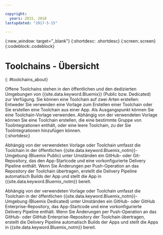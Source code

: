 ```yaml
---

copyright:
  years: 2015, 2018
lastupdated: "2017-5-15"

---
```


{:new_window: target="_blank"}
{:shortdesc: .shortdesc}
{:screen:.screen}
{:codeblock:.codeblock}


# Toolchains - Übersicht   
{: #toolchains_about}  

Offene Toolchains stehen in den öffentlichen und den dedizierten Umgebungen von {{site.data.keyword.Bluemix}} (Public bzw. Dedicated) zur Verfügung. Sie können eine Toolchain auf zwei Arten erstellen: Entweder Sie verwenden eine Vorlage zum Erstellen einer Toolchain oder Sie erstellen eine Toolchain aus einer App. Als Ausgangspunkt können Sie eine Toolchain-Vorlage verwenden. Abhängig von der verwendeten Vorlage können Sie eine Toolchain erstellen, die eine bestimmte Gruppe von Toolintegrationen enthält, oder eine leere Toolchain, zu der Sie Toolintegrationen hinzufügen können.    
{:shortdesc}

Abhängig von der verwendeten Vorlage oder Toolchain umfasst die Toolchain in der öffentlichen {{site.data.keyword.Bluemix_notm}}-Umgebung (Bluemix Public) unter Umständen ein GitHub- oder Git-Repository, das den App-Startcode und eine vorkonfigurierte Delivery Pipeline enthält. Wenn Sie Änderungen per Push-Operation an das Repository der Toolchain übertragen, erstellt die Delivery Pipeline automatisch Builds der App und stellt die App in {{site.data.keyword.Bluemix_notm}} bereit.

Abhängig von der verwendeten Vorlage oder Toolchain umfasst die Toolchain in der öffentlichen {{site.data.keyword.Bluemix_notm}}-Umgebung (Bluemix Dedicated) unter Umständen ein GitHub- oder GitHub Enterprise-Repository, das App-Startcode und eine vorkonfigurierte Delivery Pipeline enthält. Wenn Sie Änderungen per Push-Operation an das GitHub- oder GitHub Enterprise-Repository der Toolchain übertragen, erstellt die Delivery Pipeline automatisch Builds der Apps und stellt die Apps in {{site.data.keyword.Bluemix_notm}} bereit.
